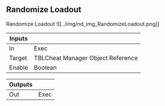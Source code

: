 ## Randomize Loadout
Randomize Loadout
![[../img/nd_img_RandomizeLoadout.png]]

|Inputs||
|--|--|
| In | Exec |
| Target | TBLCheat Manager Object Reference |
| Enable | Boolean |

|Outputs||
|--|--|
| Out | Exec |
